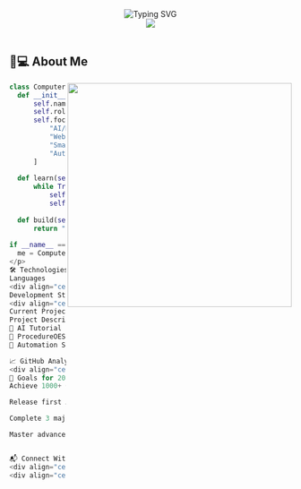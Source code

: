 <!-- Header -->
<div align="center">
  <img src="https://readme-typing-svg.demolab.com?font=Fira+Code&size=30&duration=2800&pause=1000&color=58A6FF&center=true&vCenter=true&width=800&lines=Welcome+to+my+GitHub+Profile!;Computer+Engineering+Student;AI+Enthusiast;Blockchain+Developer;Continuous+Learner" alt="Typing SVG" />
</div>

<!-- Trophy Stats -->
<div align="center">
  <img src="https://github-profile-trophy.vercel.app/?username=eliudistic&theme=onedark&no-bg=true&no-frame=true&row=2&column=4&margin-w=15&margin-h=15">
</div>

<br>

<!-- About Section -->
## 🧑💻 About Me
<p align="center">
  <img align="right" src="https://github-readme-stats.vercel.app/api?username=eliudistic&show_icons=true&theme=vision-friendly-dark&hide_border=true" width="400"/>
  
  ```python
class ComputerEngineer:
    def __init__(self):
        self.name = "Eliudium"
        self.role = "Student & Developer"
        self.focus = [
            "AI/ML Applications",
            "Web Development",
            "Smart Contracts",
            "Automation"
        ]
    
    def learn(self):
        while True:
            self.knowledge += 1
            self.experience += 1
            
    def build(self):
        return "Innovative solutions to real-world problems"
        
if __name__ == '__main__':
    me = ComputerEngineer()
</p>
🛠️ Technologies & Tools
Languages
<div align="center"> <img src="https://img.shields.io/badge/Python-3776AB?style=for-the-badge&logo=python&logoColor=white" /> <img src="https://img.shields.io/badge/C-00599C?style=for-the-badge&logo=c&logoColor=white" /> <img src="https://img.shields.io/badge/JavaScript-F7DF1E?style=for-the-badge&logo=javascript&logoColor=black" /> <img src="https://img.shields.io/badge/Solidity-363636?style=for-the-badge&logo=solidity&logoColor=white" /> <img src="https://img.shields.io/badge/Go-00ADD8?style=for-the-badge&logo=go&logoColor=white" /> </div>
Development Stack
<div align="center"> <img src="https://img.shields.io/badge/Node.js-339933?style=for-the-badge&logo=nodedotjs&logoColor=white" /> <img src="https://img.shields.io/badge/Docker-2496ED?style=for-the-badge&logo=docker&logoColor=white" /> <img src="https://img.shields.io/badge/PostgreSQL-316192?style=for-the-badge&logo=postgresql&logoColor=white" /> <img src="https://img.shields.io/badge/Anaconda-44A833?style=for-the-badge&logo=anaconda&logoColor=white" /> <img src="https://img.shields.io/badge/Jupyter-F37626?style=for-the-badge&logo=jupyter&logoColor=white" /> </div>
Current Projects
Project	Description	Status
🤖 AI Tutorial Platform	AI-powered learning platform	Progress
🛒 ProcedureOES Commerce	Modern e-commerce solution	Live
🤖 Automation Scripts	Various Python/JS automation tools	Active

📈 GitHub Analytics
<div align="center"> <img src="https://github-readme-streak-stats.herokuapp.com/?user=eliudistic&theme=vision-friendly-dark&hide_border=true&background=0D1117" width="49%"/> <img src="https://github-readme-stats.vercel.app/api/top-langs/?username=eliudistic&layout=compact&theme=vision-friendly-dark&hide_border=true&bg_color=0D1117" width="41%"/> </div><div align="center"> <img src="https://github-profile-summary-cards.vercel.app/api/cards/profile-details?username=eliudistic&theme=github_dark" width="90%"/> </div>
🎯 Goals for 2024
Achieve 1000+ GitHub contributions

Release first AI tutorial MVP

Complete 3 major blockchain projects

Master advanced data structures


📬 Connect With Me
<div align="center"> <a href="mailto:your.email@example.com"> <img src="https://img.shields.io/badge/Email-D14836?style=for-the-badge&logo=gmail&logoColor=white" /> </a> <a href="https://www.linkedin.com/in/yourprofile"> <img src="https://img.shields.io/badge/LinkedIn-0077B5?style=for-the-badge&logo=linkedin&logoColor=white" /> </a> <a href="https://twitter.com/yourhandle"> <img src="https://img.shields.io/badge/Twitter-1DA1F2?style=for-the-badge&logo=twitter&logoColor=white" /> </a> </div>
<div align="center"> <img src="https://quotes-github-readme.vercel.app/api?type=vertical&theme=dark" alt="Random Dev Quote" /> </div><p align="center"> <img src="https://komarev.com/ghpvc/?username=eliudistic&label=Profile+Views&color=blue&style=flat" alt="Profile views" /> </p> ```
